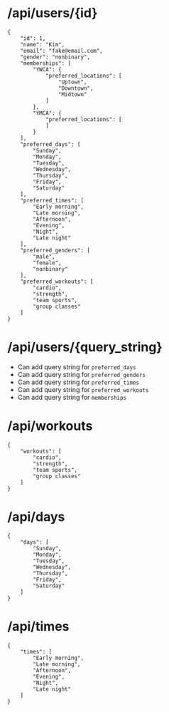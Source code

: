 # /api/users/{id}

```
{
    "id": 1,
    "name": "Kim",
    "email": "fake@email.com",
    "gender": "nonbinary",
    "memberships": [
        "YWCA": {
            "preferred_locations": [
                "Uptown",
                "Downtown",
                "Midtown"
            ]
        },
        "YMCA": {
            "preferred_locations": [
            ]
        }
    ],
    "preferred_days": [
        "Sunday",
        "Monday",
        "Tuesday",
        "Wednesday",
        "Thursday",
        "Friday",
        "Saturday"
    ],
    "preferred_times": [
        "Early morning",
        "Late morning",
        "Afternoon",
        "Evening",
        "Night",
        "Late night"
    ],
    "preferred_genders": [
        "male",
        "female",
        "nonbinary"
    ],
    "preferred_workouts": [
        "cardio",
        "strength",
        "team sports",
        "group classes"
    ]
}
```

# /api/users/{query_string}

* Can add query string for `preferred_days`
* Can add query string for `preferred_genders`
* Can add query string for `preferred_times`
* Can add query string for `preferred_workouts`
* Can add query string for `memberships`

# /api/workouts

```
{
    "workouts": [
        "cardio",
        "strength",
        "team sports",
        "group classes"
    ]
}
```

# /api/days

```
{
    "days": [
        "Sunday",
        "Monday",
        "Tuesday",
        "Wednesday",
        "Thursday",
        "Friday",
        "Saturday"
    ]
}
```

# /api/times

```
{
    "times": [
        "Early morning",
        "Late morning",
        "Afternoon",
        "Evening",
        "Night",
        "Late night"
    ]
}
```
